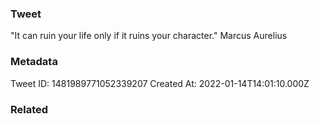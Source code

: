 ### Tweet
"It can ruin your life only if it ruins your character." Marcus Aurelius

### Metadata
Tweet ID: 1481989771052339207
Created At: 2022-01-14T14:01:10.000Z

### Related

